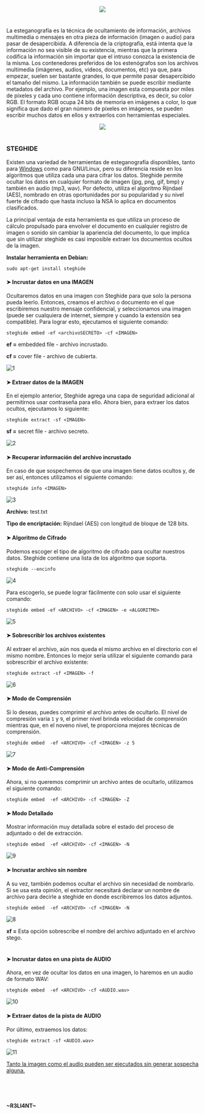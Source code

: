 <p align="center">
  <a href="https://github.com/DenverCoder1/readme-typing-svg"><img src="https://readme-typing-svg.herokuapp.com?size=19&color=13F700&width=680&lines=Ocultar+archivos+secretos+en+una+pista+de+audio+o+imagen"></a>
</p>

<h1 align="center"></h1>

La esteganografía es la técnica de ocultamiento de información, archivos multimedia o mensajes en otra pieza de información (imagen o audio) para pasar de desapercibida. A diferencia de la criptografía, está intenta que la información no sea visible de su existencia, mientras que la primera codifica la información sin importar que el intruso conozca la existencia de la misma. Los contenedores preferidos de los estenógrafos son los archivos multimedia (imágenes, audios, videos, documentos, etc) ya que, para empezar, suelen ser bastante grandes, lo que permite pasar desapercibido el tamaño del mismo. La información también se puede escribir mediante metadatos del archivo. Por ejemplo, una imagen esta compuesta por miles de píxeles y cada uno contiene información descriptiva, es decir, su color RGB. El formato RGB ocupa 24 bits de memoria en imágenes a color, lo que significa que dado el gran número de píxeles en imágenes, se pueden escribir muchos datos en ellos y extraerlos con herramientas especiales.

<p align="center">
  <img src="https://github.com/R3LI4NT/articulos/blob/main/Seguridad/Esteganograf%C3%ADa/GNU-Linux/img/esteganografia.png">
</p>

<h1 align="center"></h1>

### STEGHIDE

Existen una variedad de herramientas de esteganografía disponibles, tanto para <a href="https://github.com/R3LI4NT/articulos/blob/main/Seguridad/Esteganograf%C3%ADa/Windows/DeepSound.md">Windows</a> como para GNU/Linux, pero su diferencia reside en los algoritmos que utiliza cada una para cifrar los datos. Steghide permite ocultar los datos en cualquier formato de imagen (jpg, png, gif, bmp) y también en audio (mp3, wav). Por defecto, utiliza el algoritmo Rijndael (AES), nombrado en otras oportunidades por su popularidad y su nivel fuerte de cifrado que hasta incluso la NSA lo aplica en documentos clasificados.
  
La principal ventaja de esta herramienta es que utiliza un proceso de cálculo propulsado para envolver el documento en cualquier registro de imagen o sonido sin cambiar la apariencia del documento, lo que implica que sin utilizar steghide es casi imposible extraer los documentos ocultos de la imagen.
  
**Instalar herramienta en Debian:**
```
sudo apt-get install steghide
```

#### ➤ Incrustar datos en una IMAGEN

Ocultaremos datos en una imagen con Steghide para que solo la persona pueda leerlo. Entonces, creamos el archivo o documento en el que escribiremos nuestro mensaje confidencial, y seleccionamos una imagen (puede ser cualquiera de internet, siempre y cuando la extensión sea compatible). Para lograr esto, ejecutamos el siguiente comando:
```
steghide embed -ef <archivoSECRETO> -cf <IMAGEN>
```
**ef =** embedded file - archivo incrustado.

**cf =** cover file - archivo de cubierta.

![1](https://user-images.githubusercontent.com/75953873/200152264-92b3bb28-a0b9-4f30-b5e9-bf9b2640b299.png)


#### ➤ Extraer datos de la IMAGEN

En el ejemplo anterior, Steghide agrega una capa de seguridad adicional al permitirnos usar contraseña para ello. Ahora bien, para extraer los datos ocultos, ejecutamos lo siguiente:
```
steghide extract -sf <IMAGEN>
```
**sf =** secret file - archivo secreto.

![2](https://user-images.githubusercontent.com/75953873/200152447-fb81f6ff-e6fb-4f6c-9598-8e46514eab64.png)


#### ➤ Recuperar información del archivo incrustado

En caso de que sospechemos de que una imagen tiene datos ocultos y, de ser así, entonces utilizamos el siguiente comando:
```
steghide info <IMAGEN>
```
![3](https://user-images.githubusercontent.com/75953873/200152653-081126fb-ae17-452e-9279-043ec2d2e469.png)


**Archivo:** test.txt

**Tipo de encriptación:** Rijndael (AES) con longitud de bloque de 128 bits.


#### ➤ Algoritmo de Cifrado

Podemos escoger el tipo de algoritmo de cifrado para ocultar nuestros datos. Steghide contiene una lista de los algoritmo que soporta.
```
steghide --encinfo
```
![4](https://user-images.githubusercontent.com/75953873/200152838-6b03e0c5-018c-44f6-8e1a-dc4ce56ac91a.png)

Para escogerlo, se puede lograr fácilmente con solo usar el siguiente comando:
```
steghide embed -ef <ARCHIVO> -cf <IMAGEN> -e <ALGORITMO>
```
![5](https://user-images.githubusercontent.com/75953873/200152934-59d7919f-6489-4c4b-8db8-b96a531c002d.png)

#### ➤ Sobrescribir los archivos existentes

Al extraer el archivo, aún nos queda el mismo archivo en el directorio con el mismo nombre. Entonces lo mejor sería utilizar el siguiente comando para sobrescribir el archivo existente:
```
steghide extract -sf <IMAGEN> -f 
```
![6](https://user-images.githubusercontent.com/75953873/200153075-957e5503-1fff-4285-a0ee-ba3fc8eb074c.png)

#### ➤ Modo de Comprensión

Si lo deseas, puedes comprimir el archivo antes de ocultarlo. El nivel de compresión varia `1` y `9`, el primer nivel brinda velocidad de comprensión mientras que, en el noveno nivel, te proporciona mejores técnicas de comprensión.
```
steghide embed  -ef <ARCHIVO> -cf <IMAGEN> -z 5
```
![7](https://user-images.githubusercontent.com/75953873/200153226-d3c1fb7e-15d6-4d35-9ea2-acc0327ddde4.png)


#### ➤ Modo de Anti-Comprensión

Ahora, si no queremos comprimir un archivo antes de ocultarlo, utilizamos el siguiente comando:
```
steghide embed  -ef <ARCHIVO> -cf <IMAGEN> -Z
```

#### ➤ Modo Detallado

Mostrar información muy detallada sobre  el  estado del proceso de adjuntado o del de extracción.
```
steghide embed  -ef <ARCHIVO> -cf <IMAGEN> -N
```
![9](https://user-images.githubusercontent.com/75953873/200153436-8edcd9e4-388a-48dc-ade8-779181c35ad5.png)


#### ➤ Incrustar archivo sin nombre

A su vez, también podemos ocultar el archivo sin necesidad de nombrarlo. Si  se usa  esta opinión, el extractor necesitará declarar un nombre de archivo para  decirle  a  steghide  en donde escribiremos los datos adjuntos.

```
steghide embed  -ef <ARCHIVO> -cf <IMAGEN> -N
```
![8](https://user-images.githubusercontent.com/75953873/200153377-de0eca83-3263-4051-ba9d-641dda4c6c93.png)

**xf =** Esta opción sobrescribe  el nombre del archivo adjuntado en el archivo stego.

<h1 align="center"></h1>

#### ➤ Incrustar datos en una pista de AUDIO

Ahora, en vez de ocultar los datos en una imagen, lo haremos en un audio de formato WAV:
```
steghide embed  -ef <ARCHIVO> -cf <AUDIO.wav>
```
![10](https://user-images.githubusercontent.com/75953873/200153755-8b1d8af1-bbaa-4498-aff0-04a57f1468c3.png)

#### ➤ Extraer datos de la pista de AUDIO

Por último, extraemos los datos:
```
steghide extract -sf <AUDIO.wav>
```
![11](https://user-images.githubusercontent.com/75953873/200153786-9ef33702-4fb1-44f2-a37b-86c1b9985c81.png)

<ins>Tanto la imagen como el audio pueden ser ejecutados sin generar sospecha alguna.</ins>

<h1 align="center"></h1>

</br>



#### ~R3LI4NT~
